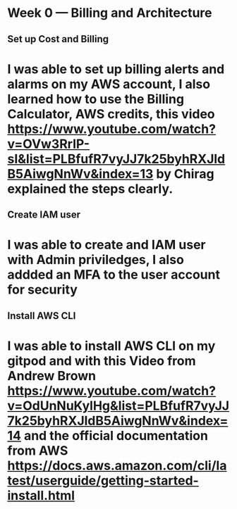 # Week 0 — Billing and Architecture
## Set up Cost and Billing
# I was able to set up billing alerts and alarms on my AWS account, I also learned how to use the Billing Calculator, AWS credits, this video 	https://www.youtube.com/watch?v=OVw3RrlP-sI&list=PLBfufR7vyJJ7k25byhRXJldB5AiwgNnWv&index=13 by Chirag explained the steps clearly. 
## Create IAM user
# I was able to create and IAM user with Admin priviledges, I also addded an MFA to the user account for security
## Install AWS CLI
# I was able to install AWS CLI on my gitpod and with this Video from Andrew Brown 	https://www.youtube.com/watch?v=OdUnNuKylHg&list=PLBfufR7vyJJ7k25byhRXJldB5AiwgNnWv&index=14 and the official documentation from AWS https://docs.aws.amazon.com/cli/latest/userguide/getting-started-install.html
